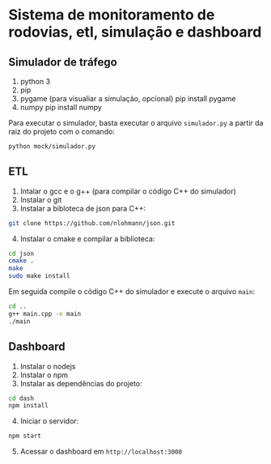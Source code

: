 # Sistema de monitoramento de rodovias, etl, simulação e dashboard

## Simulador de tráfego

1. python 3
2. pip
3. pygame (para visualiar a simulação, opcional)
    pip install pygame
4. numpy
    pip install numpy

Para executar o simulador, basta executar o arquivo `simulador.py` a partir da raiz do projeto com o comando:

```bash
python mock/simulador.py
```

## ETL

1. Intalar o gcc e o g++ (para compilar o código C++ do simulador)
2. Instalar o git
3. Instalar a bibloteca de json para C++:

```bash
git clone https://github.com/nlohmann/json.git
```

4. Instalar o cmake e compilar a biblioteca:

```bash
cd json
cmake .
make
sudo make install
```

Em seguida compile o código C++ do simulador e execute o arquivo `main`:

```bash
cd ..
g++ main.cpp -o main
./main
```
 
## Dashboard

1. Instalar o nodejs
2. Instalar o npm
3. Instalar as dependências do projeto:

```bash
cd dash
npm install
```

4. Iniciar o servidor:

```bash
npm start
```

5. Acessar o dashboard em `http://localhost:3000`